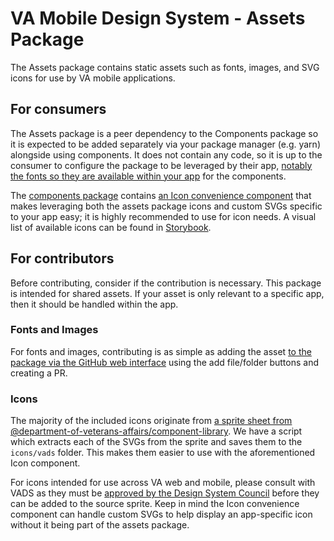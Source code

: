 # VA Mobile Design System - Assets Package

The Assets package contains static assets such as fonts, images, and SVG icons for use by VA mobile applications. 

## For consumers

The Assets package is a peer dependency to the Components package so it is expected to be added separately via your package manager (e.g. yarn) alongside using components. It does not contain any code, so it is up to the consumer to configure the package to be leveraged by their app, [notably the fonts so they are available within your app](https://blog.logrocket.com/adding-custom-fonts-react-native/) for the components.

The [components package](https://github.com/department-of-veterans-affairs/va-mobile-library/tree/main/packages/components) contains [an Icon convenience component](https://github.com/department-of-veterans-affairs/va-mobile-library/blob/main/packages/components/src/components/Icon/Icon.tsx) that makes leveraging both the assets package icons and custom SVGs specific to your app easy; it is highly recommended to use for icon needs. A visual list of available icons can be found in [Storybook](https://department-of-veterans-affairs.github.io/va-mobile-library/?path=/docs/icon--docs).

## For contributors
Before contributing, consider if the contribution is necessary. This package is intended for shared assets. If your asset is only relevant to a specific app, then it should be handled within the app. 

### Fonts and Images
For fonts and images, contributing is as simple as adding the asset [to the package via the GitHub web interface](https://github.com/department-of-veterans-affairs/va-mobile-library/tree/main/packages/assets) using the add file/folder buttons and creating a PR.

### Icons

The majority of the included icons originate from [a sprite sheet from @department-of-veterans-affairs/component-library](https://github.com/department-of-veterans-affairs/component-library/blob/main/packages/web-components/src/img/sprite.svg). We have a script which extracts each of the SVGs from the sprite and saves them to the `icons/vads` folder. This makes them easier to use with the aforementioned Icon component. 

For icons intended for use across VA web and mobile, please consult with VADS as they must be [approved by the Design System Council](https://design.va.gov/about/contributing-to-the-design-system/suggest-an-addition-or-update) before they can be added to the source sprite. Keep in mind the Icon convenience component can handle custom SVGs to help display an app-specific icon without it being part of the assets package.
